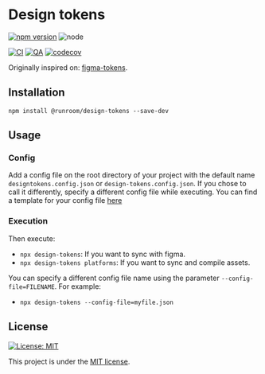 # Design tokens

[![npm version](https://img.shields.io/npm/v/@runroom/design-tokens.svg)](https://www.npmjs.com/package/@runroom/design-tokens)
![node](https://img.shields.io/node/v/@runroom/design-tokens.svg)

[![CI](https://github.com/Runroom/design-tokens/actions/workflows/ci.yaml/badge.svg)](https://github.com/Runroom/design-tokens/actions/workflows/ci.yaml)
[![QA](https://github.com/Runroom/design-tokens/actions/workflows/qa.yaml/badge.svg)](https://github.com/Runroom/design-tokens/actions/workflows/qa.yaml)
[![codecov](https://codecov.io/gh/Runroom/design-tokens/branch/main/graph/badge.svg)](https://codecov.io/gh/Runroom/design-tokens)

Originally inspired on: [figma-tokens](https://github.com/klaufel/figma-tokens).

## Installation

`npm install @runroom/design-tokens --save-dev`

## Usage

### Config

Add a config file on the root directory of your project with the default name
`designtokens.config.json` or `design-tokens.config.json`. If you chose to call it differently,
specify a different config file while executing. You can find a template for your config file
[here](template.config.json)

### Execution

Then execute:

- `npx design-tokens`: If you want to sync with figma.
- `npx design-tokens platforms`: If you want to sync and compile assets.

You can specify a different config file name using the parameter `--config-file=FILENAME`. For
example:

- `npx design-tokens --config-file=myfile.json`

## License

[![License: MIT](https://img.shields.io/badge/License-MIT-yellow.svg)](https://opensource.org/licenses/MIT)

This project is under the [MIT license](LICENSE).
